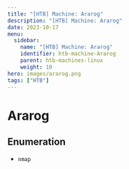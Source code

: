 ```yaml
---
title: "[HTB] Machine: Ararog"
description: "[HTB] Machine: Ararog"
date: 2023-10-17
menu:
  sidebar:
    name: "[HTB] Machine: Ararog"
    identifier: htb-machine-Ararog
    parent: htb-machines-linux
    weight: 10
hero: images/ararog.png
tags: ["HTB"]
---
```


# Ararog
## Enumeration
- `nmap`
```
```
